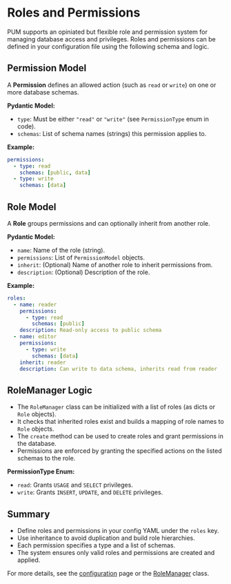 # Roles and Permissions

PUM supports an opiniated but flexible role and permission system for managing database access and privileges. Roles and permissions can be defined in your configuration file using the following schema and logic.

## Permission Model

A **Permission** defines an allowed action (such as `read` or `write`) on one or more database schemas.

**Pydantic Model:**
- `type`: Must be either `"read"` or `"write"` (see `PermissionType` enum in code).
- `schemas`: List of schema names (strings) this permission applies to.

**Example:**
```yaml
permissions:
  - type: read
    schemas: [public, data]
  - type: write
    schemas: [data]
```

## Role Model

A **Role** groups permissions and can optionally inherit from another role.

**Pydantic Model:**
- `name`: Name of the role (string).
- `permissions`: List of `PermissionModel` objects.
- `inherit`: (Optional) Name of another role to inherit permissions from.
- `description`: (Optional) Description of the role.

**Example:**
```yaml
roles:
  - name: reader
    permissions:
      - type: read
        schemas: [public]
    description: Read-only access to public schema
  - name: editor
    permissions:
      - type: write
        schemas: [data]
    inherit: reader
    description: Can write to data schema, inherits read from reader
```

## RoleManager Logic

- The `RoleManager` class can be initialized with a list of roles (as dicts or `Role` objects).
- It checks that inherited roles exist and builds a mapping of role names to `Role` objects.
- The `create` method can be used to create roles and grant permissions in the database.
- Permissions are enforced by granting the specified actions on the listed schemas to the role.

**PermissionType Enum:**
- `read`: Grants `USAGE` and `SELECT` privileges.
- `write`: Grants `INSERT`, `UPDATE`, and `DELETE` privileges.

## Summary
- Define roles and permissions in your config YAML under the `roles` key.
- Use inheritance to avoid duplication and build role hierarchies.
- Each permission specifies a type and a list of schemas.
- The system ensures only valid roles and permissions are created and applied.

For more details, see the [configuration](./configuration.md) page or the [RoleManager](./api/role_manager.md) class.
